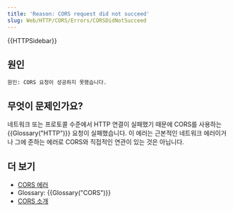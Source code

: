 ```yaml
---
title: 'Reason: CORS request did not succeed'
slug: Web/HTTP/CORS/Errors/CORSDidNotSucceed
---
```


{{HTTPSidebar}}

## 원인

```
원인: CORS 요청이 성공하지 못했습니다.
```

## 무엇이 문제인가요?

네트워크 또는 프로토콜 수준에서 HTTP 연결이 실패했기 때문에 CORS를 사용하는 {{Glossary("HTTP")}} 요청이 실패했습니다. 이 에러는 근본적인 네트워크 에러이거나 그에 준하는 에러로 CORS와 직접적인 연관이 있는 것은 아닙니다.

## 더 보기

- [CORS 에러](/ko/docs/Web/HTTP/CORS/Errors)
- Glossary: {{Glossary("CORS")}}
- [CORS 소개](/ko/docs/Web/HTTP/CORS)
